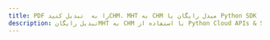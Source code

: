 ---title: PDF را به  تبدیل کنیدCHM، MHT به CHM مبدل رایگان یا Python SDKdescription: تبدیل رایگانMHT به CHM با استفاده از Python Cloud APIs & SDK همچنین اسناد PDF را در Cloud ایجاد، ویرایش و رندر کنید.---
